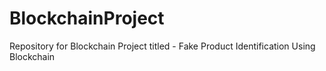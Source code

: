 # BlockchainProject
Repository for Blockchain Project titled - Fake Product Identification Using Blockchain
